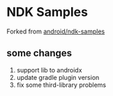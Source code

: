 NDK Samples 
===========

Forked from [android/ndk-samples](https://github.com/android/ndk-samples)


## some changes
1. support lib to androidx 
2. update gradle plugin version
3. fix some third-library problems

